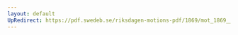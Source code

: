 ```yaml
---
layout: default
UpRedirect: https://pdf.swedeb.se/riksdagen-motions-pdf/1869/mot_1869__ak__00221/mot_1869__ak__00221_001.pdf
---
```

